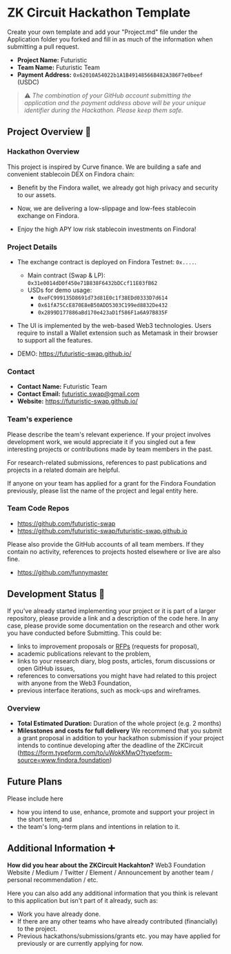 # ZK Circuit Hackathon Template
Create your own template and add your "Project.md" file under the Application folder you forked and fill in as much of the information when submitting a pull request.

- **Project Name:** Futuristic
- **Team Name:** Futuristic Team
- **Payment Address:** `0x62010A54022b1A1B49148566B482A386F7e0beef` (USDC)

> ⚠️ *The combination of your GitHub account submitting the application and the payment address above will be your unique identifier during the Hackathon. Please keep them safe.*

## Project Overview :page_facing_up:

### Hackathon Overview

This project is inspired by Curve finance. We are building a safe and convenient stablecoin DEX on Findora chain:

- Benefit by the Findora wallet, we already got high privacy and security to our assets.

- Now, we are delivering a low-slippage and low-fees stablecoin exchange on Findora.

- Enjoy the high APY low risk stablecoin investments on Findora!

### Project Details

- The exchange contract is deployed on Findora Testnet: `0x....`.
  - Main contract (Swap & LP): `0x31e0014dD0f450e71B838F6432bDCcf11E03fB62`
  - USDs for demo usage:
    - `0xeFC999135D8691d73d81E0c1f38EDd0333D7d614`
    - `0x61fA75CcE870E8eB50ADD5303C199ed8832De432`
    - `0x2899D177886aBd170e423aD1f586F1a6A97B835F`

- The UI is implemented by the web-based Web3 technologies. Users require to install a Wallet extension such as Metamask in their browser to support all the features.

- DEMO: https://futuristic-swap.github.io/

### Contact

- **Contact Name:** Futuristic Team
- **Contact Email:** futuristic.swap@gmail.com
- **Website:** https://futuristic-swap.github.io/

### Team's experience

Please describe the team's relevant experience. If your project involves development work,
we would appreciate it if you singled out a few interesting projects or contributions made by team members in the past.

For research-related submissions, references to past publications and projects in a related domain are helpful.

If anyone on your team has applied for a grant for the Findora Foundation previously, please list the name of the project and legal entity here.

### Team Code Repos

- https://github.com/futuristic-swap
- https://github.com/futuristic-swap/futuristic-swap.github.io

Please also provide the GitHub accounts of all team members. If they contain no activity, references to projects hosted elsewhere or live are also fine.

- https://github.com/funnymaster

## Development Status :open_book:

If you've already started implementing your project or it is part of a larger repository, please provide a link and a description of the code here.
In any case, please provide some documentation on the research and other work you have conducted before Submitting. This could be:

- links to improvement proposals or [RFPs](https://github.com/w3f/Grants-Program/tree/master/rfp-proposal) (requests for proposal),
- academic publications relevant to the problem,
- links to your research diary, blog posts, articles, forum discussions or open GitHub issues,
- references to conversations you might have had related to this project with anyone from the Web3 Foundation,
- previous interface iterations, such as mock-ups and wireframes.


### Overview

- **Total Estimated Duration:** Duration of the whole project (e.g. 2 months)
- **Milesstones and costs for full delivery** We recommend that you submit a grant proposal in addition to your hackathon submission if your project intends to continue developing after the deadline of the ZKCircuit (https://form.typeform.com/to/uWokKMwO?typeform-source=www.findora.foundation)


## Future Plans

Please include here

- how you intend to use, enhance, promote and support your project in the short term, and
- the team's long-term plans and intentions in relation to it.


## Additional Information :heavy_plus_sign:

**How did you hear about the ZKCircuit Hackahton?** Web3 Foundation Website / Medium / Twitter / Element / Announcement by another team / personal recommendation / etc.

Here you can also add any additional information that you think is relevant to this application but isn't part of it already, such as:

- Work you have already done.
- If there are any other teams who have already contributed (financially) to the project.
- Previous hackathons/submissions/grants etc. you may have applied for previously or are currently applying for now.
